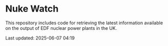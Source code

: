 # Nuke Watch

This repository includes code for retrieving the latest information available on the output of EDF nuclear power plants in the UK.

Last updated: 2025-06-07 04:19